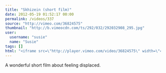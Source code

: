 ```yaml
---
title: "Skhizein (short film)"
date: 2012-05-19 01:52:17 00:00
permalink: /videos/337
source: "http://vimeo.com/36824575"
thumbnail: "http://b.vimeocdn.com/ts/292/032/292032908_295.jpg"
user:
  username: "susie"
  name: "Susie"
tags: []
html: "<iframe src=\"http://player.vimeo.com/video/36824575\" width=\"480\" height=\"264\" frameborder=\"0\" webkitallowfullscreen mozallowfullscreen allowfullscreen></iframe>"
---
```


A wonderful short film about feeling displaced.